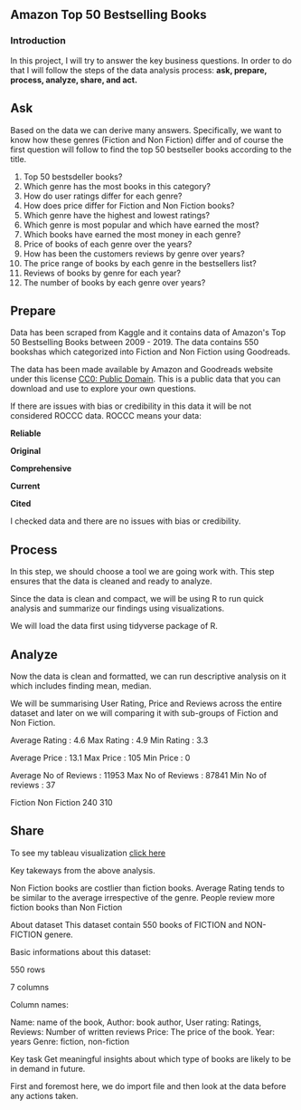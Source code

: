 
## Amazon Top 50 Bestselling Books

### Introduction

In this project, I will try to answer the key business questions. In order to do that I will follow the steps of the data analysis process: **ask, prepare, process, analyze, share, and act.**

## Ask

Based on the data we can derive many answers. Specifically, we want to know how these genres (Fiction and Non Fiction) differ and of course the first question will follow to find the top 50 bestseller books according to the title.

1. Top 50 bestsdeller books?
2. Which genre has the most books in this category?
3. How do user ratings differ for each genre?
4. How does price differ for Fiction and Non Fiction books?
5. Which genre have the highest and lowest ratings?
6. Which genre is most popular and which have earned the most?
7. Which books have earned the most money in each genre?
8. Price of books of each genre over the years?
9. How has been the customers reviews by genre over years?
10. The price range of books by each genre in the bestsellers list?
11. Reviews of books by genre for each year?
12. The number of books by each genre over years?

## Prepare

Data has been scraped from Kaggle and it contains data of Amazon's Top 50 Bestselling Books between 2009 - 2019. The data contains 550 bookshas which categorized into Fiction and Non Fiction using Goodreads.  

The data has been made available by Amazon and Goodreads website under this license [CC0: Public Domain](https://creativecommons.org/publicdomain/zero/1.0/). This is a public data that you can download and use to explore your own questions.

If there are issues with bias or credibility in this data it will be not considered ROCCC data. ROCCC means your data:

**Reliable**

**Original**

**Comprehensive**

**Current**

**Cited**

I checked data and there are no issues with bias or credibility.

## Process

In this step, we should choose a tool we are going work with. This step ensures that the data is cleaned and ready to analyze.

Since the data is clean and compact, we will be using R to run quick analysis and summarize our findings using visualizations.

We will load the data first using tidyverse package of R.


## Analyze

Now the data is clean and formatted, we can run descriptive analysis on it which includes finding mean, median.

We will be summarising User Rating, Price and Reviews across the entire dataset and later on we will comparing it with sub-groups of Fiction and Non Fiction.


Average Rating : 4.6
Max Rating : 4.9
Min Rating : 3.3


Average Price : 13.1
Max Price : 105
Min Price : 0


Average No of Reviews : 11953
Max No of Reviews : 87841
Min No of reviews : 37


Fiction Non Fiction 
240         310 

## Share

To see my tableau visualization [click here](https://public.tableau.com/app/profile/somon4257/viz/Amazontop50bestsellingbooks/Story1)

Key takeways from the above analysis.

Non Fiction books are costlier than fiction books.
Average Rating tends to be similar to the average irrespective of the genre.
People review more fiction books than Non Fiction


About dataset
This dataset contain 550 books of FICTION and NON-FICTION genere.

Basic informations about this dataset:

550 rows

7 columns

Column names:

Name: name of the book,
Author: book author,
User rating: Ratings,
Reviews: Number of written reviews
Price: The price of the book.
Year: years
Genre: fiction, non-fiction

Key task
Get meaningful insights about which type of books are likely to be in demand in future.



First and foremost here, we do import file and then look at the data before any actions taken.








